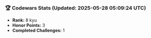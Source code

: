 ### 🏆 Codewars Stats (Updated: 2025-05-28 05:09:24 UTC)

- **Rank:** 8 kyu
- **Honor Points:** 3
- **Completed Challenges:** 1
